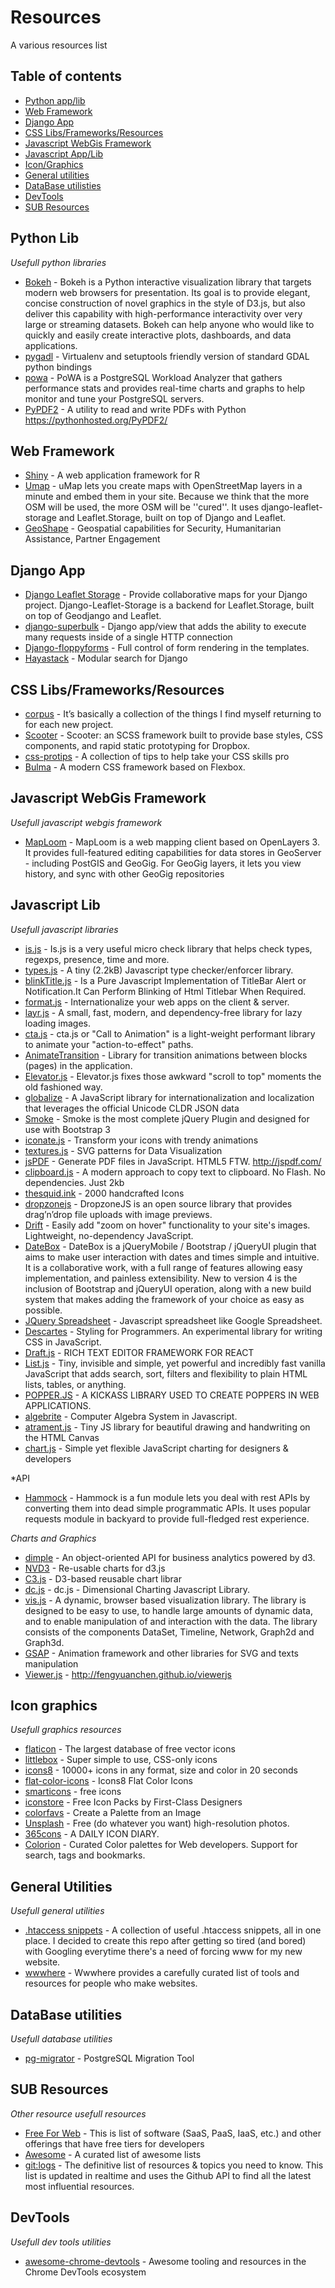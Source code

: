 # Resources
A various resources list

## Table of contents
- [Python app/lib](#python-lib)
- [Web Framework](#web-framework)
- [Django App](#django-app)
- [CSS Libs/Frameworks/Resources](#css-lib-framework-resources)
- [Javascript WebGis Framework](#javascript-webgis-framework)
- [Javascript App/Lib](#javascript-lib)
- [Icon/Graphics](#icon-graphics)
- [General utilities](#general-utilities)
- [DataBase utilisties](#db-utilities)
- [DevTools](#devtools)
- [SUB Resources](#sub-resources)


## Python Lib
*Usefull python libraries*

* [Bokeh](http://bokeh.pydata.org/en/latest/) - Bokeh is a Python interactive visualization library that targets modern web browsers for presentation. Its goal is to provide elegant, concise construction of novel graphics in the style of D3.js, but also deliver this capability with high-performance interactivity over very large or streaming datasets. Bokeh can help anyone who would like to quickly and easily create interactive plots, dashboards, and data applications.
* [pygadl](https://github.com/dezhin/pygdal) - Virtualenv and setuptools friendly version of standard GDAL python bindings
* [powa](https://github.com/dalibo/powa/) - PoWA is a PostgreSQL Workload Analyzer that gathers performance stats and provides real-time charts and graphs to help monitor and tune your PostgreSQL servers.
* [PyPDF2](https://github.com/mstamy2/PyPDF2) - A utility to read and write PDFs with Python https://pythonhosted.org/PyPDF2/

## Web Framework

* [Shiny](http://shiny.rstudio.com/) - A web application framework for R
* [Umap](https://bitbucket.org/yohanboniface/umap) - uMap lets you create maps with OpenStreetMap layers in a minute and embed them in your site. Because we think that the more OSM will be used, the more OSM will be ''cured''. It uses django-leaflet-storage and Leaflet.Storage, built on top of Django and Leaflet.
* [GeoShape](http://geoshape.org/) - Geospatial capabilities for Security, Humanitarian Assistance, Partner Engagement

## Django App
* [Django Leaflet Storage](https://github.com/yohanboniface/django-leaflet-storage) - Provide collaborative maps for your Django project. Django-Leaflet-Storage is a backend for Leaflet.Storage, built on top of Geodjango and Leaflet.
* [django-superbulk](https://github.com/thelonecabbage/django-superbulk) - Django app/view that adds the ability to execute many requests inside of a single HTTP connection
* [Django-floppyforms](https://github.com/gregmuellegger/django-floppyforms) - Full control of form rendering in the templates.
* [Hayastack](http://haystacksearch.org/) - Modular search for Django

## CSS Libs/Frameworks/Resources
* [corpus](http://corpuscss.com/) - It’s basically a collection of the things I find myself returning to for each new project.
* [Scooter](http://dropbox.github.io/scooter/index.html) - Scooter: an SCSS framework built to provide base styles, CSS components, and rapid static prototyping for Dropbox.
* [css-protips](https://github.com/AllThingsSmitty/css-protips) - A collection of tips to help take your CSS skills pro
* [Bulma](http://bulma.io/) - A modern CSS framework based on Flexbox.

## Javascript WebGis Framework
*Usefull javascript webgis framework*

* [MapLoom](https://github.com/ROGUE-JCTD/MapLoom) - MapLoom is a web mapping client based on OpenLayers 3. It provides full-featured editing capabilities for data stores in GeoServer - including PostGIS and GeoGig. For GeoGig layers, it lets you view history, and sync with other GeoGig repositories

## Javascript Lib
*Usefull javascript libraries*

* [is.js](http://arasatasaygin.github.io/is.js/) - Is.js is a very useful micro check library that helps check types, regexps, presence, time and more.
* [types.js](https://github.com/phazelift/types.js) - A tiny (2.2kB) Javascript type checker/enforcer library.
* [blinkTitle.js](http://argunner.github.io/blinkTitle.js) - Is a Pure Javascript Implementation of TitleBar Alert or Notification.It Can Perform Blinking of Html Titlebar When Required.
* [format.js](http://formatjs.io/) - Internationalize your web apps on the client & server.
* [layr.js](http://callmecavs.github.io/layzr.js/) - A small, fast, modern, and dependency-free library for lazy loading images.
* [cta.js](http://kushagragour.in/lab/ctajs/) - cta.js or "Call to Animation" is a light-weight performant library to animate your "action-to-effect" paths.
* [AnimateTransition](https://github.com/Rapid-Application-Development-JS/AnimateTransition) - Library for transition animations between blocks (pages) in the application.
* [Elevator.js](http://tholman.com/elevator.js/) - Elevator.js fixes those awkward "scroll to top" moments the old fashioned way.
* [globalize](https://github.com/jquery/globalize) - A JavaScript library for internationalization and localization that leverages the official Unicode CLDR JSON data
* [Smoke](http://alfredobarron.github.io/smoke/) - Smoke is the most complete jQuery Plugin and designed for use with Bootstrap 3
* [iconate.js](http://bitshadow.github.io/iconate/) - Transform your icons with trendy animations
* [textures.js](http://riccardoscalco.github.io/textures/) - SVG patterns for Data Visualization
* [jsPDF](https://github.com/MrRio/jsPDF) - Generate PDF files in JavaScript. HTML5 FTW. http://jspdf.com/
* [clipboard.js](http://zenorocha.github.io/clipboard.js/) - A modern approach to copy text to clipboard. No Flash. No dependencies. Just 2kb
* [thesquid.ink](http://thesquid.ink/) - 2000 handcrafted Icons
* [dropzonejs](http://www.dropzonejs.com/) - DropzoneJS is an open source library that provides drag’n’drop file uploads with image previews.
* [Drift](https://github.com/imgix/drift) - Easily add "zoom on hover" functionality to your site's images. Lightweight, no-dependency JavaScript.
* [DateBox](http://dev.jtsage.com/DateBox/) - DateBox is a jQueryMobile / Bootstrap / jQueryUI plugin that aims to make user interaction with dates and times simple and intuitive. It is a collaborative work, with a full range of features allowing easy implementation, and painless extensibility. New to version 4 is the inclusion of Bootstrap and jQueryUI operation, along with a new build system that makes adding the framework of your choice as easy as possible.
* [JQuery Spreadsheet](http://www.inspireproduction.co.za/#/demo-ui/jquery-spreadsheet) - Javascript spreadsheet like Google Spreadsheet.
* [Descartes](https://descartes.io/) - Styling for Programmers. An experimental library for writing CSS in JavaScript.
* [Draft.js](https://facebook.github.io/draft-js/) - RICH TEXT EDITOR FRAMEWORK FOR REACT
* [List.js](http://www.listjs.com/) - Tiny, invisible and simple, yet powerful and incredibly fast vanilla JavaScript that adds search, sort, filters and flexibility to plain HTML lists, tables, or anything.
* [POPPER.JS](https://popper.js.org/) - A KICKASS LIBRARY USED TO CREATE POPPERS IN WEB APPLICATIONS.
* [algebrite](http://algebrite.org/) - Computer Algebra System in Javascript.
* [atrament.js](https://github.com/jakubfiala/atrament.js) - Tiny JS library for beautiful drawing and handwriting on the HTML Canvas
* [chart.js](http://www.chartjs.org/) - Simple yet flexible JavaScript charting for designers & developers


*API

* [Hammock](https://github.com/kadirpekel/hammock) - Hammock is a fun module lets you deal with rest APIs by converting them into dead simple programmatic APIs. It uses popular requests module in backyard to provide full-fledged rest experience.


*Charts and Graphics*

* [dimple](http://dimplejs.org/) - An object-oriented API for business analytics powered by d3.
* [NVD3](http://nvd3.org/) - Re-usable charts for d3.js
* [C3.js](http://c3js.org/) - D3-based reusable chart librar
* [dc.js](https://dc-js.github.io/dc.js/) - dc.js - Dimensional Charting Javascript Library.
* [vis.js](http://visjs.org/) - A dynamic, browser based visualization library. The library is designed to be easy to use, to handle large amounts of dynamic data, and to enable manipulation of and interaction with the data. The library consists of the components DataSet, Timeline, Network, Graph2d and Graph3d.
* [GSAP](http://greensock.com/) - Animation framework and other libraries for SVG and texts manipulation
* [Viewer.js](http://fengyuanchen.github.io/viewerjs/) - http://fengyuanchen.github.io/viewerjs

## Icon graphics
*Usefull graphics resources*

* [flaticon](http://www.flaticon.com/) - The largest database of free vector icons
* [littlebox](http://littlebox.cabmaddux.com/) - Super simple to use, CSS-only icons
* [icons8](http://icons8.com/) - 10000+ icons in any format, size and color in 20 seconds
* [flat-color-icons](https://github.com/icons8/flat-color-icons) - Icons8 Flat Color Icons
* [smarticons](https://smarticons.co/icons) - free icons
* [iconstore](http://iconstore.co/) - Free Icon Packs by First-Class Designers
* [colorfavs](http://www.colorfavs.com/) -  Create a Palette from an Image
* [Unsplash](https://unsplash.com/) - Free (do whatever you want) high-resolution photos.
* [365cons](http://www.365cons.com/) - A DAILY ICON DIARY.
* [Colorion](http://www.colorion.co/) - Curated Color palettes for Web developers. Support for search, tags and bookmarks.﻿

## General Utilities
*Usefull general utilities*

* [.htaccess snippets](https://github.com/phanan/htaccess) - A collection of useful .htaccess snippets, all in one place. I decided to create this repo after getting so tired (and bored) with Googling everytime there's a need of forcing www for my new website.
* [wwwhere](http://wwwhere.io/) - Wwwhere provides a carefully curated list of tools and resources for people who make websites.

## DataBase utilities
*Usefull database utilities*
* [pg-migrator](https://github.com/aphel-bilisim-hizmetleri/pg-migrator) - PostgreSQL Migration Tool

## SUB Resources
*Other resource usefull resources*

* [Free For Web](https://github.com/ripienaar/free-for-dev) - This is list of software (SaaS, PaaS, IaaS, etc.) and other offerings that have free tiers for developers
* [Awesome](https://github.com/sindresorhus/awesome) - A curated list of awesome lists
* [git:logs](http://www.gitlogs.com/resource-guides) - The definitive list of resources & topics you need to know. This list is updated in realtime and uses the Github API to find all the latest most influential resources.

## DevTools
*Usefull dev tools utilities*

* [awesome-chrome-devtools](https://github.com/ChromeDevTools/awesome-chrome-devtools) - Awesome tooling and resources in the Chrome DevTools ecosystem